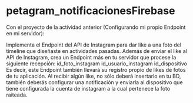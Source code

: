 # petagram_notificacionesFirebase

Con el proyecto de la actividad anterior (Configurando mi propio Endpoint en mi servidor):

Implementa el Endpoint del API de Instagram para dar like a una foto del timeline que diseñaste en actividades pasadas.
Además de enviar el like al API de Instagram, crea un Endpoint más en tu servidor que procese la siguiente recepción:
id_foto_instagram
id_usuario_instagram
id_dispositivo
Es decir, este Endpoint también llevará su registro propio de likes de fotos de tu aplicación. Al recibir algún like, no sólo deberá insertarlo en tu BD, también deberás configurar una notificación y enviarla al dispositivo que tiene configurada la cuenta de instagram a la cual pertenece la foto raiteada.
